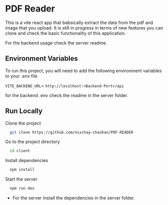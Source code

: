 
# PDF Reader

This is a vite react app that babsically extract the data from the pdf and image that you upload. 
It is still in progress in terms of new features you can clone and check the basic functionality of this application.

For the backend usage check the server readme.


## Environment Variables

To run this project, you will need to add the following environment variables to your .env file

`VITE_BACKEND_URL`= `http://localhost:<Backend-Port>/api`

for the backend .env check the readme in the server folder.
## Run Locally

Clone the project

```bash
  git clone https://github.com/nischay-chauhan/PDF-READER
```

Go to the project directory

```bash
  cd client
```

Install dependencies

```bash
  npm install
```

Start the server

```bash
  npm run dev
```

- For the server install the dependencies in the server folder.